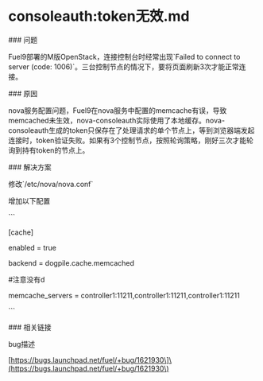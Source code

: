 # consoleauth:token无效.md

\#\#\# 问题

Fuel9部署的M版OpenStack，连接控制台时经常出现\`Failed to connect to server \(code: 1006\)\`。三台控制节点的情况下，要将页面刷新3次才能正常连接。

\#\#\# 原因

nova服务配置问题，Fuel9在nova服务中配置的memcache有误，导致memcached未生效，nova-consoleauth实际使用了本地缓存。nova-consoleauth生成的token只保存在了处理请求的单个节点上，等到浏览器端发起连接时，token验证失败。如果有3个控制节点，按照轮询策略，刚好三次才能轮询到持有token的节点上。

\#\#\# 解决方案

修改\`/etc/nova/nova.conf\`

增加以下配置

\`\`\`

\[cache\]

enabled = true

backend = dogpile.cache.memcached

\#注意没有d

memcache\_servers = controller1:11211,controller1:11211,controller1:11211

\`\`\`

\#\#\# 相关链接

bug描述

\[https://bugs.launchpad.net/fuel/+bug/1621930\]\(https://bugs.launchpad.net/fuel/+bug/1621930\)

